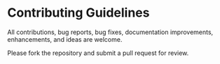 # Contributing Guidelines

All contributions, bug reports, bug fixes, documentation improvements, enhancements, and ideas are welcome.

Please fork the repository and submit a pull request for review.
